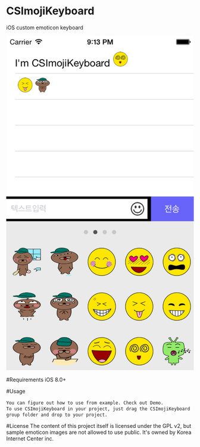 # CSImojiKeyboard
iOS custom emoticon keyboard

![screenshot](screenshot/shot.png)

#Requirements
	iOS 8.0+

#Usage

	You can figure out how to use from example. Check out Demo.
	To use CSImojiKeyboard in your project, just drag the CSImojiKeyboard group folder and drop to your project. 

#License
	The content of this project itself is licensed under the GPL v2, but sample emoticon images are not allowed to use public. It's owned by Korea Internet Center inc. 
